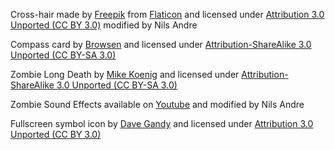 
Cross-hair made by [Freepik]("https://www.freepik.com/") from
[Flaticon]("https://www.flaticon.com/") and licensed under
[Attribution 3.0 Unported (CC BY 3.0)]("http://creativecommons.org/licenses/by/3.0/")
modified by Nils Andre

Compass card by
[Browsen](https://commons.wikimedia.org/wiki/User:Brosen~commonswiki) and
licensed under
[Attribution-ShareAlike 3.0 Unported (CC BY-SA 3.0)](https://creativecommons.org/licenses/by-sa/3.0/)

Zombie Long Death by
[Mike Koenig](http://soundbible.com/1042-Zombie-Long-Death.html) and licensed
under
[Attribution-ShareAlike 3.0 Unported (CC BY-SA 3.0)](https://creativecommons.org/licenses/by-sa/3.0/)

Zombie Sound Effects available on
[Youtube](https://www.youtube.com/watch?v=wg8u3AQj1Ac) and modified by Nils
Andre

Fullscreen symbol icon by
[Dave Gandy](https://www.flaticon.com/authors/dave-gandy) and licensed under
[Attribution 3.0 Unported (CC BY 3.0)]("http://creativecommons.org/licenses/by/3.0/")

